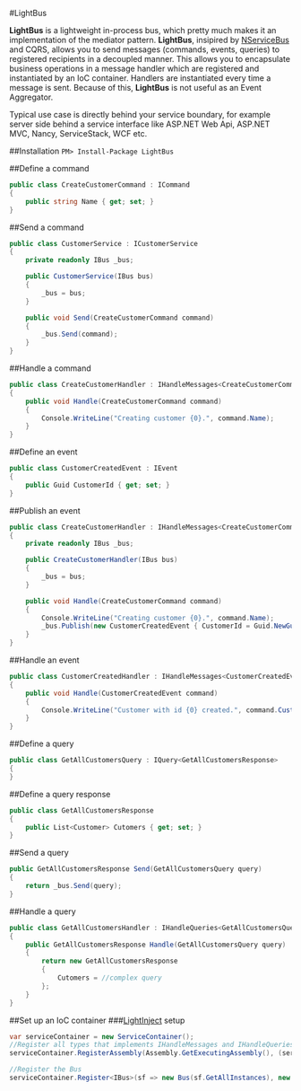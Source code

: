 #LightBus

**LightBus** is a lightweight in-process bus, which pretty much makes it an implementation of the mediator pattern. **LightBus**, insipired by [NServiceBus](http://www.particular.net/) and CQRS, allows you to send messages (commands, events, queries) to registered recipients in a decoupled manner. This allows you to encapsulate business operations in a message handler which are registered and instantiated by an IoC container. Handlers are instantiated every time a message is sent. Because of this, **LightBus** is not useful as an Event Aggregator.

Typical use case is directly behind your service boundary, for example server side behind a service interface like ASP.NET Web Api, ASP.NET MVC, Nancy, ServiceStack, WCF etc. 

##Installation
```PM> Install-Package LightBus```

##Define a command
```csharp
public class CreateCustomerCommand : ICommand
{
    public string Name { get; set; }
}
```

##Send a command
```csharp
public class CustomerService : ICustomerService
{
    private readonly IBus _bus;

    public CustomerService(IBus bus)
    {
        _bus = bus;
    }

    public void Send(CreateCustomerCommand command)
    {
        _bus.Send(command);
    }
}
```

##Handle a command
```csharp
public class CreateCustomerHandler : IHandleMessages<CreateCustomerCommand>
{
    public void Handle(CreateCustomerCommand command)
    {
        Console.WriteLine("Creating customer {0}.", command.Name);
    }
}
```

##Define an event
```csharp
public class CustomerCreatedEvent : IEvent
{
    public Guid CustomerId { get; set; }
}
```

##Publish an event
```csharp
public class CreateCustomerHandler : IHandleMessages<CreateCustomerCommand>
{
    private readonly IBus _bus;

    public CreateCustomerHandler(IBus bus)
    {
        _bus = bus;
    }

    public void Handle(CreateCustomerCommand command)
    {
        Console.WriteLine("Creating customer {0}.", command.Name);
        _bus.Publish(new CustomerCreatedEvent { CustomerId = Guid.NewGuid() });
    }
}
```

##Handle an event
```csharp
public class CustomerCreatedHandler : IHandleMessages<CustomerCreatedEvent>
{
    public void Handle(CustomerCreatedEvent command)
    {
        Console.WriteLine("Customer with id {0} created.", command.CustomerId);            
    }
}
```

##Define a query
```csharp
public class GetAllCustomersQuery : IQuery<GetAllCustomersResponse>
{
}
```

##Define a query response
```csharp
public class GetAllCustomersResponse
{
    public List<Customer> Cutomers { get; set; }
}
```

##Send a query
```csharp
public GetAllCustomersResponse Send(GetAllCustomersQuery query)
{
    return _bus.Send(query);
}
```

##Handle a query
```csharp
public class GetAllCustomersHandler : IHandleQueries<GetAllCustomersQuery, GetAllCustomersResponse>
{
    public GetAllCustomersResponse Handle(GetAllCustomersQuery query)
    {
        return new GetAllCustomersResponse
        {
            Cutomers = //complex query
        };
    }
}
```

##Set up an IoC container
###[LightInject](http://www.lightinject.net/) setup
```csharp
var serviceContainer = new ServiceContainer();
//Register all types that implements IHandleMessages and IHandleQueries
serviceContainer.RegisterAssembly(Assembly.GetExecutingAssembly(), (serviceType, implementingType) => serviceType.IsGenericType && (serviceType.GetGenericTypeDefinition() == typeof(IHandleMessages<>) || serviceType.GetGenericTypeDefinition() == typeof(IHandleQueries<,>)));

//Register the Bus
serviceContainer.Register<IBus>(sf => new Bus(sf.GetAllInstances), new PerContainerLifetime());
```
